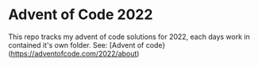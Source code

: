 # Advent of Code 2022

This repo tracks my advent of code solutions for 2022, each days work in contained it's own folder. 
See: [Advent of code}(https://adventofcode.com/2022/about) 
